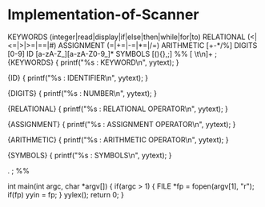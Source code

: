 # Implementation-of-Scanner
KEYWORDS (integer|read|display|if|else|then|while|for|to)
RELATIONAL (​<|​<=|​>​|>=|​==|​#)
ASSIGNMENT (=|\+=|\-=|\*=|\/=)
ARITHMETIC [+\-\*/%]
DIGITS [0-9]
ID [a-zA-Z_][a-zA-Z0-9_]*
SYMBOLS [​(​)​{​}​,​;]
%%
[ \t\n]+ ;
{KEYWORDS} { printf("%s : KEYWORD\n", yytext); }

{ID} { printf("%s : IDENTIFIER\n", yytext); }

{DIGITS} { printf("%s : NUMBER\n", yytext); }

{RELATIONAL} { printf("%s : RELATIONAL OPERATOR\n", yytext); }

{ASSIGNMENT} { printf("%s : ASSIGNMENT OPERATOR\n", yytext); }

{ARITHMETIC} { printf("%s : ARITHMETIC OPERATOR\n", yytext); }

{SYMBOLS} { printf("%s : SYMBOLS\n", yytext); }

. ;
%%

int main(int argc, char *argv[]) {
    if(argc > 1) { 
        FILE *fp = fopen(argv[1], "r");
        if(fp) yyin = fp;
    }
    yylex();
    return 0;
}
